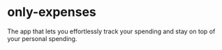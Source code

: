 # only-expenses
The app that lets you effortlessly track your spending and stay on top of your personal spending.
